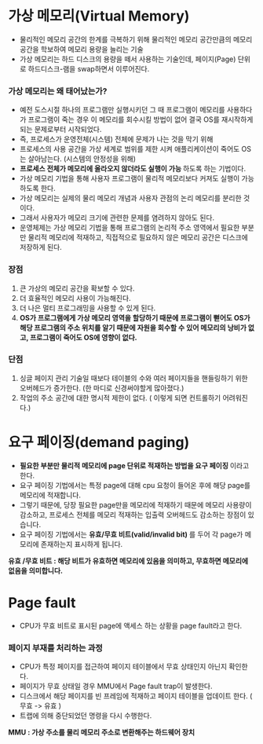 <h1> 가상 메모리(Virtual Memory) </h1>

- 물리적인 메모리 공간의 한계를 극복하기 위해 물리적인 메모리 공간만큼의 메모리 공간을 학보하여 메모리 용량을 늘리는 기술
- 가상 메모리는 하드 디스크의 용량을 떼서 사용하는 기술인데, 페이지(Page) 단위로 하드디스크-램을 swap하면서 이루어진다.

<h3> 가상 메모리는 왜 태어났는가? </h3>

- 예전 도스시절 하나의 프로그램만 실행시키던 그 때 프로그램이 메모리를 사용하다가 프로그램이 죽는 경우 이 메모리를 회수시킬 방법이 없어 결국 OS를 재시작하게 되는 문제로부터 시작되었다.
- 즉, 프로세스가 운영전체(시스템) 전체에 문제가 나는 것을 막기 위해
- 프로세스의 사용 공간을 가상 세계로 범위를 제한 시켜 애플리케이션이 죽어도 OS는 살아남는다. (시스템의 안정성을 위해)
- <b> 프로세스 전체가 메모리에 올라오지 않더라도 실행이 가능 </b> 하도록 하는 기법이다.
- 가상 메모리 기법을 통해 사용자 프로그램이 물리적 메모리보다 커져도 실행이 가능하도록 한다.
- 가상 메모리는 실제의 물리 메모리 개념과 사용자 관점의 논리 메모리를 분리한 것이다.
- 그래서 사용자가 메모리 크기에 관련한 문제를 염려하지 않아도 된다.
- 운영체제는 가상 메모리 기법을 통해 프로그램의 논리적 주소 영역에서 필요한 부분만 물리적 메모리에 적재하고, 직접적으로 필요하지 않은 메모리 공간은 디스크에 저장하게 된다.

<h3> 장점 </h3>

1. 큰 가상의 메모리 공간을 확보할 수 있다.
2. 더 효율적인 메모리 사용이 가능해진다.
3. 더 나은 멀티 프로그래밍을 사용할 수 있게 된다.
4. <b> OS가 프로그램에게 가상 메모리 영역을 할당하기 때문에 프로그램이 뻗어도 OS가 해당 프로그램의 주소 위치를 알기 때문에 자원을 회수할 수 있어 메모리의 낭비가 없고, 프로그램이 죽어도 OS에 영향이 없다. </b>

<h3> 단점 </h3>

1. 싱글 페이지 관리 기술일 때보다 테이블의 수와 여러 페이지들을 핸들링하기 위한 오버헤드가 증가한다. (한 마디로 신경써야할게 많아졌다.)
2. 작업의 주소 공간에 대한 명시적 제한이 없다. ( 이렇게 되면 컨트롤하기 어려워진다.)

<h1> 요구 페이징(demand paging) </h1>

- <b> 필요한 부분만 물리적 메모리에 page 단위로 적재하는 방법을 요구 페이징 </b> 이라고 한다.
- 요구 페이징 기법에서는 특정 page에 대해 cpu 요청이 들어온 후에 해당 page를 메모리에 적재합니다.
- 그렇기 때문에, 당장 필요한 page만을 메모리에 적재하기 때문에 메모리 사용량이 감소하고, 프로세스 전체를 메모리 적재하는 입출력 오버헤드도 감소하는 장점이 있습니다.
- 요구 페이징 기법에서는 <b> 유효/무효 비트(valid/invalid bit) </b> 를 두어 각 page가 메모리에 존재하는지 표시하게 됩니다.

<b> 유효 /무효 비트 : 해당 비트가 유효하면 메모리에 있음을 의미하고, 무효하면 메모리에 없음을 의미합니다. </b>

<h1> Page fault </h1>

- CPU가 무효 비트로 표시된 page에 액세스 하는 상황을 page fault라고 한다.

<h3> 페이지 부재를 처리하는 과정 </h3>

- CPU가 특정 페이지를 접근하여 페이지 테이블에서 무효 상태인지 아닌지 확인한다.
- 페이지가 무효 상태일 경우 MMU에서 Page fault trap이 발생한다.
- 디스크에서 해당 페이지를 빈 프레임에 적재하고 페이지 테이블을 업데이트 한다. ( 무효 -> 유효 )
- 트랩에 의해 중단되었던 명령을 다시 수행한다.

<b> MMU : 가상 주소를 물리 메모리 주소로 변환해주는 하드웨어 장치 </b>
